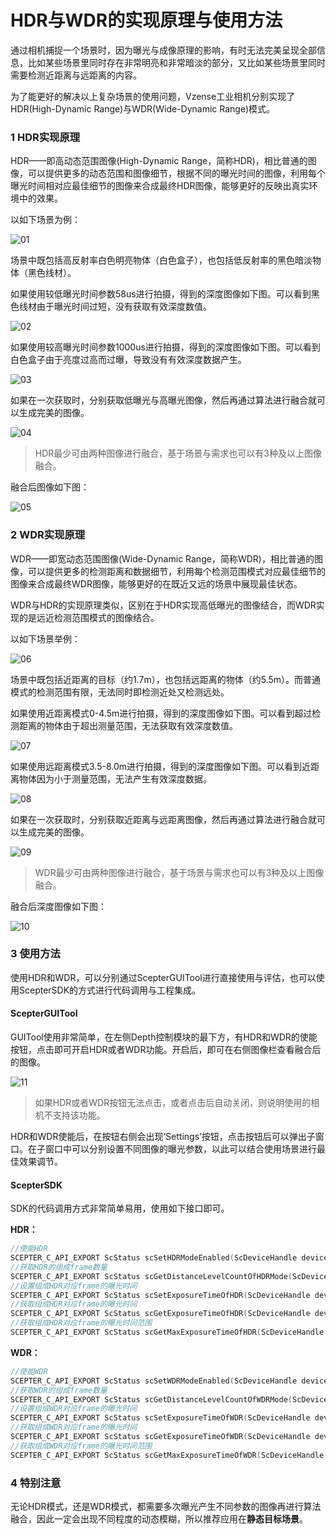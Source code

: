 # HDR与WDR的实现原理与使用方法

通过相机捕捉一个场景时，因为曝光与成像原理的影响，有时无法完美呈现全部信息，比如某些场景里同时存在非常明亮和非常暗淡的部分，又比如某些场景里同时需要检测近距离与远距离的内容。

为了能更好的解决以上复杂场景的使用问题，Vzense工业相机分别实现了HDR(High-Dynamic Range)与WDR(Wide-Dynamic Range)模式。

### **1 HDR实现原理**

HDR——即高动态范围图像(High-Dynamic Range，简称HDR)，相比普通的图像，可以提供更多的动态范围和图像细节，根据不同的曝光时间的图像，利用每个曝光时间相对应最佳细节的图像来合成最终HDR图像，能够更好的反映出真实环境中的效果。

以如下场景为例：

![01](HDR-WDR-method-asserts/01.png)

场景中既包括高反射率白色明亮物体（白色盒子），也包括低反射率的黑色暗淡物体（黑色线材）。

如果使用较低曝光时间参数58us进行拍摄，得到的深度图像如下图。可以看到黑色线材由于曝光时间过短，没有获取有效深度数值。

![02](HDR-WDR-method-asserts/02.png)

如果使用较高曝光时间参数1000us进行拍摄，得到的深度图像如下图。可以看到白色盒子由于亮度过高而过曝，导致没有有效深度数据产生。

![03](HDR-WDR-method-asserts/03.png)

如果在一次获取时，分别获取低曝光与高曝光图像，然后再通过算法进行融合就可以生成完美的图像。

![04](HDR-WDR-method-asserts/04.png)

> HDR最少可由两种图像进行融合，基于场景与需求也可以有3种及以上图像融合。

融合后图像如下图：

![05](HDR-WDR-method-asserts/05.png)



### 2 WDR实现原理

WDR——即宽动态范围图像(Wide-Dynamic Range，简称WDR)，相比普通的图像，可以提供更多的检测距离和数据细节，利用每个检测范围模式对应最佳细节的图像来合成最终WDR图像，能够更好的在既近又远的场景中展现最佳状态。

WDR与HDR的实现原理类似，区别在于HDR实现高低曝光的图像结合，而WDR实现的是远近检测范围模式的图像结合。

以如下场景举例：

![06](HDR-WDR-method-asserts/06.png)

场景中既包括近距离的目标（约1.7m），也包括远距离的物体（约5.5m）。而普通模式的检测范围有限，无法同时即检测近处又检测远处。

如果使用近距离模式0-4.5m进行拍摄，得到的深度图像如下图。可以看到超过检测距离的物体由于超出测量范围，无法获取有效深度数值。

![07](HDR-WDR-method-asserts/07.png)

如果使用远距离模式3.5-8.0m进行拍摄，得到的深度图像如下图。可以看到近距离物体因为小于测量范围，无法产生有效深度数据。

![08](HDR-WDR-method-asserts/08.png)

如果在一次获取时，分别获取近距离与远距离图像，然后再通过算法进行融合就可以生成完美的图像。

![09](HDR-WDR-method-asserts/09.png)

> WDR最少可由两种图像进行融合，基于场景与需求也可以有3种及以上图像融合。

融合后深度图像如下图：

![10](HDR-WDR-method-asserts/10.png)

### 3 使用方法

使用HDR和WDR，可以分别通过ScepterGUITool进行直接使用与评估，也可以使用ScepterSDK的方式进行代码调用与工程集成。

<!-- tabs:start -->

#### **ScepterGUITool**

GUITool使用非常简单，在左侧Depth控制模块的最下方，有HDR和WDR的使能按钮，点击即可开启HDR或者WDR功能。开启后，即可在右侧图像栏查看融合后的图像。

![11](HDR-WDR-method-asserts/11.png)

> 如果HDR或者WDR按钮无法点击，或者点击后自动关闭，则说明使用的相机不支持该功能。



HDR和WDR使能后，在按钮右侧会出现‘Settings’按钮，点击按钮后可以弹出子窗口。在子窗口中可以分别设置不同图像的曝光参数，以此可以结合使用场景进行最佳效果调节。

#### **ScepterSDK**

SDK的代码调用方式非常简单易用，使用如下接口即可。

**HDR：**

```c
//使能HDR
SCEPTER_C_API_EXPORT ScStatus scSetHDRModeEnabled(ScDeviceHandle device, bool bEnabled);
//获取HDR的组成frame数量
SCEPTER_C_API_EXPORT ScStatus scGetDistanceLevelCountOfHDRMode(ScDeviceHandle device, int32_t* pCount);
//设置组成HDR对应frame的曝光时间
SCEPTER_C_API_EXPORT ScStatus scSetExposureTimeOfHDR(ScDeviceHandle device, uint8_t level, int32_t exposureTime);
//获取组成HDR对应frame的曝光时间
SCEPTER_C_API_EXPORT ScStatus scGetExposureTimeOfHDR(ScDeviceHandle device, uint8_t level, int32_t* pExposureTime);
//获取组成HDR对应frame的曝光时间范围
SCEPTER_C_API_EXPORT ScStatus scGetMaxExposureTimeOfHDR(ScDeviceHandle device, uint8_t level, int32_t* pMaxExposureTime);
```



**WDR：**

```c
//使能WDR
SCEPTER_C_API_EXPORT ScStatus scSetWDRModeEnabled(ScDeviceHandle device, bool bEnabled);
//获取WDR的组成frame数量
SCEPTER_C_API_EXPORT ScStatus scGetDistanceLevelCountOfWDRMode(ScDeviceHandle device, int32_t* pCount);
//设置组成WDR对应frame的曝光时间
SCEPTER_C_API_EXPORT ScStatus scSetExposureTimeOfWDR(ScDeviceHandle device, uint8_t level, int32_t exposureTime);
//获取组成WDR对应frame的曝光时间
SCEPTER_C_API_EXPORT ScStatus scGetExposureTimeOfWDR(ScDeviceHandle device, uint8_t level, int32_t* pExposureTime);
//获取组成WDR对应frame的曝光时间范围
SCEPTER_C_API_EXPORT ScStatus scGetMaxExposureTimeOfWDR(ScDeviceHandle device, uint8_t level, int32_t* pMaxExposureTime);
```



<!-- tabs:end -->



### 4 特别注意

无论HDR模式，还是WDR模式，都需要多次曝光产生不同参数的图像再进行算法融合，因此一定会出现不同程度的动态模糊，所以推荐应用在**静态目标场景**。

